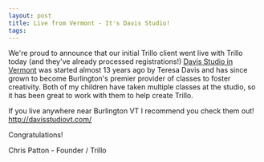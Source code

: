 ```yaml
---
layout: post
title: Live from Vermont - It's Davis Studio!
tags: 
---
```

We're proud to announce that our initial Trillo client went live with Trillo today (and they've already processed registrations!)  <a href="http://davisstudiovt.com" target="new">Davis Studio in Vermont</a> was started almost 13 years ago by Teresa Davis and has since grown to become Burlington's premier provider of classes to foster creativity.  Both of my children have taken multiple classes at the studio, so it has been great to work with them to help create Trillo.

If you live anywhere near Burlington VT I recommend you check them out!  <a href="http://davisstudiovt.com" target="new">http://davisstudiovt.com/</a>

Congratulations!

Chris Patton - Founder / Trillo